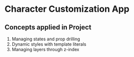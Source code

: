 # Character Customization App

## Concepts applied in Project

1. Managing states and prop drilling
2. Dynamic styles with template literals
3. Managing layers through z-index
